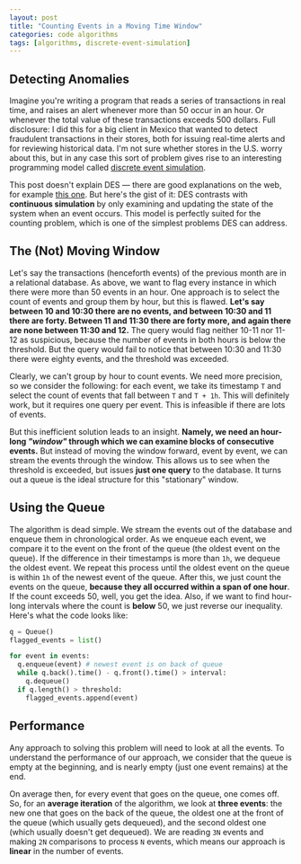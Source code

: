 ```yaml
---
layout: post
title: "Counting Events in a Moving Time Window"
categories: code algorithms
tags: [algorithms, discrete-event-simulation]
---
```


## Detecting Anomalies
Imagine you're writing a program that reads a series of transactions in real time, and raises an alert whenever more than 50 occur in an hour. Or whenever the total value of these transactions exceeds 500 dollars. Full disclosure: I did this for a big client in Mexico that wanted to detect fraudulent transactions in their stores, both for issuing real-time alerts and for reviewing historical data. I'm not sure whether stores in the U.S. worry about this, but in any case this sort of problem gives rise to an interesting programming model called [discrete event simulation](https://en.wikipedia.org/wiki/Discrete_event_simulation).

This post doesn't explain DES &mdash; there are good explanations on the web, for example [this one](http://algs4.cs.princeton.edu/61event/). But here's the gist of it: DES contrasts with __continuous simulation__ by only examining and updating the state of the system when an event occurs. This model is perfectly suited for the counting problem, which is one of the simplest problems DES can address.

## The (Not) Moving Window
Let's say the transactions (henceforth events) of the previous month are in a relational database. As above, we want to flag every instance in which there were more than 50 events in an hour. One approach is to select the count of events and group them by hour, but this is flawed. __Let's say between 10 and 10:30 there are no events, and between 10:30 and 11 there are forty. Between 11 and 11:30 there are forty more, and again there are none between 11:30 and 12.__ The query would flag neither 10-11 nor 11-12 as suspicious, because the number of events in both hours is below the threshold. But the query would fail to notice that between 10:30 and 11:30 there were eighty events, and the threshold was exceeded.

Clearly, we can't group by hour to count events. We need more precision, so we consider the following: for each event, we take its timestamp `T` and select the count of events that fall between `T` and `T + 1h`. This will definitely work, but it requires one query per event. This is infeasible if there are lots of events.

But this inefficient solution leads to an insight. __Namely, we need an hour-long _"window"_ through which we can examine blocks of consecutive events.__ But instead of moving the window forward, event by event, we can stream the events through the window. This allows us to see when the threshold is exceeded, but issues __just one query__ to the database. It turns out a queue is the ideal structure for this "stationary" window.

## Using the Queue
The algorithm is dead simple. We stream the events out of the database and enqueue them in chronological order. As we enqueue each event, we compare it to the event on the front of the queue (the oldest event on the queue). If the difference in their timestamps is more than `1h`, we dequeue the oldest event. We repeat this process until the oldest event on the queue is within `1h` of the newest event of the queue. After this, we just count the events on the queue, __because they all occurred within a span of one hour__. If the count exceeds 50, well, you get the idea. Also, if we want to find hour-long intervals where the count is __below__ 50, we just reverse our inequality. Here's what the code looks like:


~~~py
q = Queue()
flagged_events = list()

for event in events:
  q.enqueue(event) # newest event is on back of queue
  while q.back().time() - q.front().time() > interval:
    q.dequeue()
  if q.length() > threshold:
    flagged_events.append(event)
~~~

## Performance
Any approach to solving this problem will need to look at all the events. To understand the performance of our approach, we consider that the queue is empty at the beginning, and is nearly empty (just one event remains) at the end.

On average then, for every event that goes on the queue, one comes off. So, for an __average iteration__ of the algorithm, we look at __three events__: the new one that goes on the back of the queue, the oldest one at the front of the queue (which usually gets dequeued), and the second oldest one (which usually doesn't get dequeued). We are reading `3N` events and making `2N` comparisons to process `N` events, which means our approach is __linear__ in the number of events.

